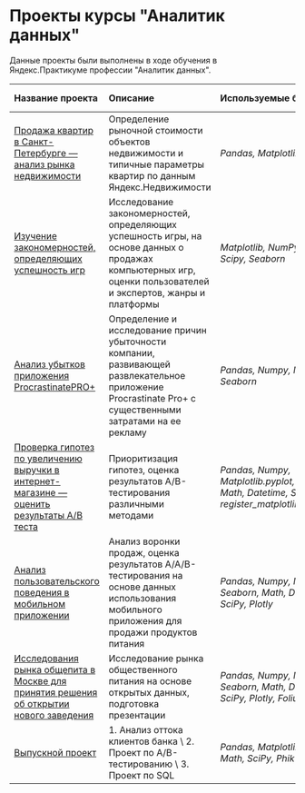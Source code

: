 # Проекты курсы "Аналитик данных"

Данные проекты были выполнены в ходе обучения в Яндекс.Практикуме профессии "Аналитик данных".

| Название проекта | Описание | Используемые библиотеки | Статус проекта |
| :---------------------- | :---------------------- | :---------------------- |:---------------------- |
| [Продажа квартир в Санкт-Петербурге — анализ рынка недвижимости](1.Real_estate) | Определение рыночной стоимости объектов недвижимости и типичные параметры квартир по данным Яндекс.Недвижимости| *Pandas, Matplotlib* | Завершен |
| [Изучение закономерностей, определяющих успешность игр](2.Video_games) | Исследование закономерностей, определяющих успешность игры, на основе данных о продажах компьютерных игр, оценки пользователей и экспертов, жанры и платформы| *Matplotlib, NumPy, Pandas, Scipy, Seaborn* |
| [Анализ убытков приложения ProcrastinatePRO+](3.Analysis_business_indicators) | Определение и исследование причин убыточности компании, развивающей развлекательное приложение Procrastinate Pro+ с существенными затратами на ее рекламу| *Pandas, Numpy, Matplotlib, Seaborn* |
| [Проверка гипотез по увеличению выручки в интернет-магазине — оценить результаты A/B теста](4.Business_decision_making) | Приоритизация гипотез, оценка результатов A/B-тестирования различными методами| *Pandas, Numpy, Matplotlib.pyplot, Seaborn, Math, Datetime, Scipy, Import register_matplotlib_converters.* |
| [Анализ пользовательского поведения в мобильном приложении](5.Users_behavior_tests) | Анализ воронки продаж, оценка результатов A/A/B-тестирования на основе данных использования мобильного приложения для продажи продуктов питания | *Pandas, Numpy, Matplotlib, Seaborn, Math, Datetime, SciPy, Plotly* |
| [Исследования рынка общепита в Москве для принятия решения об открытии нового заведения](6.Market_research_visualization) | Исследование рынка общественного питания на основе открытых данных, подготовка презентации| *Pandas, Numpy, Matplotlib, Seaborn, Math, Datetime, SciPy, Plotly, Folium, Json* |
| [Выпускной проект](7.Senior_project) | 1. Анализ оттока клиентов банка \ 2. Проект по А/B-тестированию \ 3. Проект по SQL| *Pandas, Matplotlib, Seaborn, Math, SciPy, Phik* |
